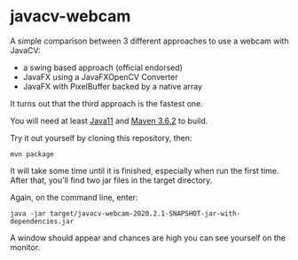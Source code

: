 # javacv-webcam

A simple comparison between 3 different approaches to use a webcam with JavaCV:

- a swing based approach (official endorsed)
- JavaFX using a JavaFXOpenCV Converter
- JavaFX with PixelBuffer backed by a native array

It turns out that the third approach is the fastest one.

You will need at least [Java11](https://adoptopenjdk.net) and [Maven 3.6.2](https://maven.apache.org/) to build.

Try it out yourself by cloning this repository, then:

    mvn package
  
It will take some time until it is finished, especially when run the first time. After that, you'll find two jar files in the target directory.

Again, on the command line, enter:

    java -jar target/javacv-webcam-2020.2.1-SNAPSHOT-jar-with-dependencies.jar
    
A window should appear and chances are high you can see yourself on the monitor.

